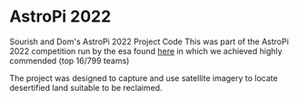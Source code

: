 # AstroPi 2022
Sourish and Dom's AstroPi 2022 Project Code
This was part of the AstroPi 2022 competition run by the esa found [here](https://astro-pi.org/) in which we achieved highly commended (top 16/799 teams)


The project was designed to capture and use satellite imagery to locate desertified land suitable to be reclaimed.



